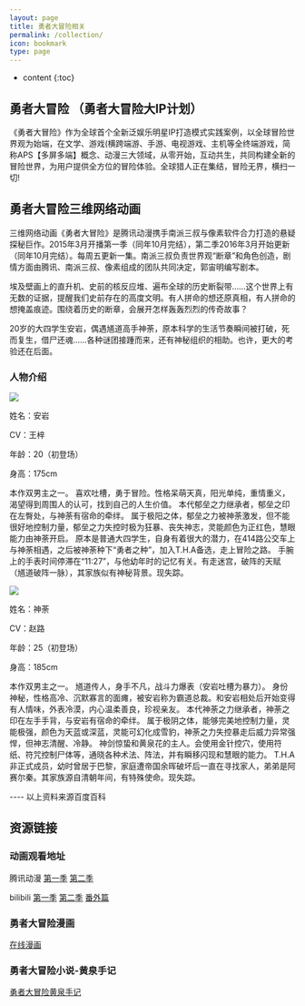 ```yaml
---
layout: page
title: 勇者大冒险相关
permalink: /collection/
icon: bookmark
type: page
---
```

* content
{:toc}


## 勇者大冒险 （勇者大冒险大IP计划）


《勇者大冒险》作为全球首个全新泛娱乐明星IP打造模式实践案例，以全球冒险世界观为始端，在文学、游戏(横跨端游、手游、电视游戏、主机等全终端游戏，简称APS【多屏多端】概念、动漫三大领域，从零开始，互动共生，共同构建全新的冒险世界，为用户提供全方位的冒险体验。全球猎人正在集结，冒险无界，横扫一切!


## 勇者大冒险三维网络动画


三维网络动画《勇者大冒险》是腾讯动漫携手南派三叔与像素软件合力打造的悬疑探秘巨作。2015年3月开播第一季（同年10月完结），第二季2016年3月开始更新（同年10月完结）。每周五更新一集。南派三叔负责世界观“断章”和角色创造，剧情方面由腾讯、南派三叔、像素组成的团队共同决定，郭宙明编写剧本。


埃及壁画上的直升机、史前的核反应堆、遍布全球的历史断裂带…...这个世界上有无数的证据，提醒我们史前存在的高度文明。有人拼命的想还原真相，有人拼命的想掩盖痕迹。围绕着历史的断章，会展开怎样轰轰烈烈的传奇故事？


20岁的大四学生安岩，偶遇馗道高手神荼，原本科学的生活节奏瞬间被打破，死而复生，借尸还魂……各种谜团接踵而来，还有神秘组织的相助。也许，更大的考验还在后面。


### 人物介绍

![](https://gss2.bdstatic.com/-fo3dSag_xI4khGkpoWK1HF6hhy/baike/c0%3Dbaike80%2C5%2C5%2C80%2C26/sign=099c0379741ed21b6dc426b7cc07b6a1/472309f790529822fc06ab48deca7bcb0a46d400.jpg)


姓名：安岩

CV：王梓

年龄：20（初登场）

身高：175cm

本作双男主之一。
喜欢吐槽，勇于冒险。性格呆萌天真，阳光单纯，重情重义，渴望得到周围人的认可，找到自己的人生价值。
本代郁垒之力继承者，郁垒之印在左臀处，与神荼有宿命的牵绊。
属于极阳之体，郁垒之力被神荼激发，但不能很好地控制力量，郁垒之力失控时极为狂暴、丧失神志，灵能颜色为正红色，慧眼能力由神荼开启。
原本是普通大四学生，自身有着很大的潜力，在414路公交车上与神荼相遇，之后被神荼种下“勇者之种”，加入T.H.A备选，走上冒险之路。
手腕上的手表时间停滞在“11:27”，与他幼年时的记忆有关。有走迷宫，破阵的天赋（馗道破阵一脉），其家族似有神秘背景。现失踪。



![](https://gss3.bdstatic.com/7Po3dSag_xI4khGkpoWK1HF6hhy/baike/c0%3Dbaike116%2C5%2C5%2C116%2C38/sign=970ab363b53eb13550cabfe9c777c3b6/4610b912c8fcc3ced4fd56b89b45d688d43f207f.jpg)


姓名：神荼

CV：赵路

年龄：25（初登场）

身高：185cm

本作双男主之一。
馗道传人，身手不凡，战斗力爆表（安岩吐槽为暴力）。
身份神秘，性格高冷、沉默寡言的面瘫，被安岩称为霸道总裁。和安岩相处后开始变得有人情味，外表冷漠，内心温柔善良，珍视亲友。
本代神荼之力继承者，神荼之印在左手手背，与安岩有宿命的牵绊。
属于极阴之体，能够完美地控制力量，灵能极强，颜色为天蓝或深蓝，灵能可幻化成雪豹，神荼之力失控暴走后威力异常强悍，但神志清醒、冷静。
神剑惊蛰和黄泉花的主人。会使用金针控穴，使用符纸、符咒控制尸体等，通晓各种术法、阵法，并有瞬移闪现和慧眼的能力。
T.H.A非正式成员，幼时曾居于巴黎，家庭遭帝国余晖破坏后一直在寻找家人，弟弟是阿赛尔秦。其家族源自清朝年间，有特殊使命。现失踪。


---- 以上资料来源百度百科


## 资源链接

### 动画观看地址

腾讯动漫
[第一季](https://v.qq.com/x/cover/tjcnpm8ju18qojf/e0016gfk2qy.html?)  [第二季](http://v.qq.com/detail/q/qkqu2uoheupjd48.html)

bilibili
[第一季](https://bangumi.bilibili.com/anime/2542) [第二季](https://bangumi.bilibili.com/anime/3506) [番外篇](https://bangumi.bilibili.com/anime/4585)

### 勇者大冒险漫画

[在线漫画](http://ac.qq.com/Comic/comicInfo/id/536716/)

### 勇者大冒险小说-黄泉手记

[勇者大冒险黄泉手记](https://book.qidian.com/info/3631210)


